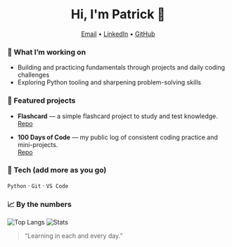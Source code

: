 <h1 align="center">Hi, I'm Patrick 👋</h1>

<p align="center">
  <a href="mailto:Kewl147@gmail.com">Email</a> •
  <a href="https://www.linkedin.com/in/patrick-dillon5/">LinkedIn</a> •
  <a href="https://github.com/kewl147">GitHub</a>
</p>

### 🚀 What I’m working on
- Building and practicing fundamentals through projects and daily coding challenges
- Exploring Python tooling and sharpening problem-solving skills

### 🔭 Featured projects
- **Flashcard** — a simple flashcard project to study and test knowledge.  
  [Repo](https://github.com/kewl147/flashcard)

- **100 Days of Code** — my public log of consistent coding practice and mini-projects.  
  [Repo](https://github.com/kewl147/100DaysofCode)

### 🧰 Tech (add more as you go)
`Python` · `Git` · `VS Code`

### 📈 By the numbers
![Top Langs](https://github-readme-stats.vercel.app/api/top-langs/?username=kewl147&layout=compact)
![Stats](https://github-readme-stats.vercel.app/api?username=kewl147&show_icons=true)

> “Learning in each and every day.”
